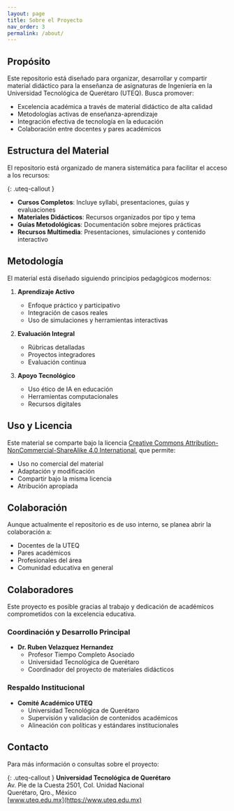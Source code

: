```yaml
---
layout: page
title: Sobre el Proyecto
nav_order: 3
permalink: /about/
---
```


## Propósito

Este repositorio está diseñado para organizar, desarrollar y compartir material didáctico para la enseñanza de asignaturas de Ingeniería en la Universidad Tecnológica de Querétaro (UTEQ). Busca promover:

- Excelencia académica a través de material didáctico de alta calidad
- Metodologías activas de enseñanza-aprendizaje
- Integración efectiva de tecnología en la educación
- Colaboración entre docentes y pares académicos

## Estructura del Material

El repositorio está organizado de manera sistemática para facilitar el acceso a los recursos:

{: .uteq-callout }
- **Cursos Completos**: Incluye syllabi, presentaciones, guías y evaluaciones
- **Materiales Didácticos**: Recursos organizados por tipo y tema
- **Guías Metodológicas**: Documentación sobre mejores prácticas
- **Recursos Multimedia**: Presentaciones, simulaciones y contenido interactivo

## Metodología

El material está diseñado siguiendo principios pedagógicos modernos:

1. **Aprendizaje Activo**
   - Enfoque práctico y participativo
   - Integración de casos reales
   - Uso de simulaciones y herramientas interactivas

2. **Evaluación Integral**
   - Rúbricas detalladas
   - Proyectos integradores
   - Evaluación continua

3. **Apoyo Tecnológico**
   - Uso ético de IA en educación
   - Herramientas computacionales
   - Recursos digitales

## Uso y Licencia

Este material se comparte bajo la licencia [Creative Commons Attribution-NonCommercial-ShareAlike 4.0 International](https://creativecommons.org/licenses/by-nc-sa/4.0/), que permite:

- Uso no comercial del material
- Adaptación y modificación
- Compartir bajo la misma licencia
- Atribución apropiada

## Colaboración

Aunque actualmente el repositorio es de uso interno, se planea abrir la colaboración a:

- Docentes de la UTEQ
- Pares académicos
- Profesionales del área
- Comunidad educativa en general

## Colaboradores

Este proyecto es posible gracias al trabajo y dedicación de académicos comprometidos con la excelencia educativa.

### Coordinación y Desarrollo Principal

- **Dr. Ruben Velazquez Hernandez**
  - Profesor Tiempo Completo Asociado 
  - Universidad Tecnológica de Querétaro
  - Coordinador del proyecto de materiales didácticos

### Respaldo Institucional

- **Comité Académico UTEQ**
  - Universidad Tecnológica de Querétaro
  - Supervisión y validación de contenidos académicos
  - Alineación con políticas y estándares institucionales

## Contacto

Para más información o consultas sobre el proyecto:

{: .uteq-callout }
**Universidad Tecnológica de Querétaro**  
Av. Pie de la Cuesta 2501, Col. Unidad Nacional  
Querétaro, Qro., México  
[www.uteq.edu.mx](https://www.uteq.edu.mx)